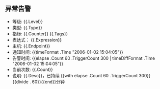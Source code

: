 ## 异常告警

- 等级: {{.Level}}
- 类型: {{.Type}}
- 指标: {{.Counter}} {{.Tags}}
- 表达式：  {{.Expression}}
- 主机: {{.Endpoint}}
- 通知时间: {{timeFormat .Time "2006-01-02 15:04:05"}}
- 告警时间: {{elapse .Count 60 .TriggerCount 300 | timeDiffFormat .Time "2006-01-02 15:04:05"}}
- 当前次数: {{.Count}}
- 说明: {{.Desc}}，已持续 {{with elapse .Count 60 .TriggerCount 300}}{{divide . 60}}{{end}}分钟
